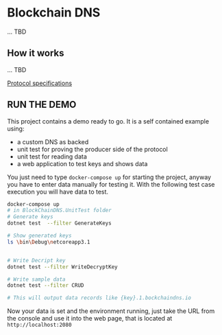 # Blockchain DNS

... TBD

## How it works

... TBD

[Protocol specifications](README.md)

## RUN THE DEMO
This project contains a demo ready to go. It is a self contained example using:

- a custom DNS as backed
- unit test for proving the producer side of the protocol
- unit test for reading data
- a web application to test keys and shows data

You just need to type `docker-compose up` for starting the project, anyway you have to enter data manually for testing it. With the following test case execution you will have data to test.

```bash
docker-compose up
# in BlockChainDNS.UnitTest folder
# Generate keys
dotnet test  --filter GenerateKeys 

# Show generated keys
ls \bin\Debug\netcoreapp3.1 


# Write Decript key
dotnet test --filter WriteDecryptKey

# Write sample data
dotnet test --filter CRUD

# This will output data records like {key}.1.bockchaindns.io

```

Now your data is set and the environment running, just take the URL from the console and use it into the web page, that is located at `http://localhost:2080`